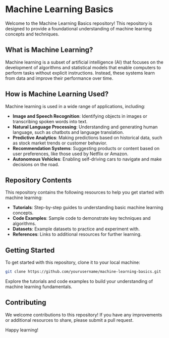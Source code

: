 # Machine Learning Basics

Welcome to the Machine Learning Basics repository! This repository is designed to provide a foundational understanding of machine learning concepts and techniques.

## What is Machine Learning?

Machine learning is a subset of artificial intelligence (AI) that focuses on the development of algorithms and statistical models that enable computers to perform tasks without explicit instructions. Instead, these systems learn from data and improve their performance over time.

## How is Machine Learning Used?

Machine learning is used in a wide range of applications, including:

- **Image and Speech Recognition**: Identifying objects in images or transcribing spoken words into text.
- **Natural Language Processing**: Understanding and generating human language, such as chatbots and language translation.
- **Predictive Analytics**: Making predictions based on historical data, such as stock market trends or customer behavior.
- **Recommendation Systems**: Suggesting products or content based on user preferences, like those used by Netflix or Amazon.
- **Autonomous Vehicles**: Enabling self-driving cars to navigate and make decisions on the road.

## Repository Contents

This repository contains the following resources to help you get started with machine learning:

- **Tutorials**: Step-by-step guides to understanding basic machine learning concepts.
- **Code Examples**: Sample code to demonstrate key techniques and algorithms.
- **Datasets**: Example datasets to practice and experiment with.
- **References**: Links to additional resources for further learning.

## Getting Started

To get started with this repository, clone it to your local machine:

```bash
git clone https://github.com/yourusername/machine-learning-basics.git
```

Explore the tutorials and code examples to build your understanding of machine learning fundamentals.

## Contributing

We welcome contributions to this repository! If you have any improvements or additional resources to share, please submit a pull request.


Happy learning!
